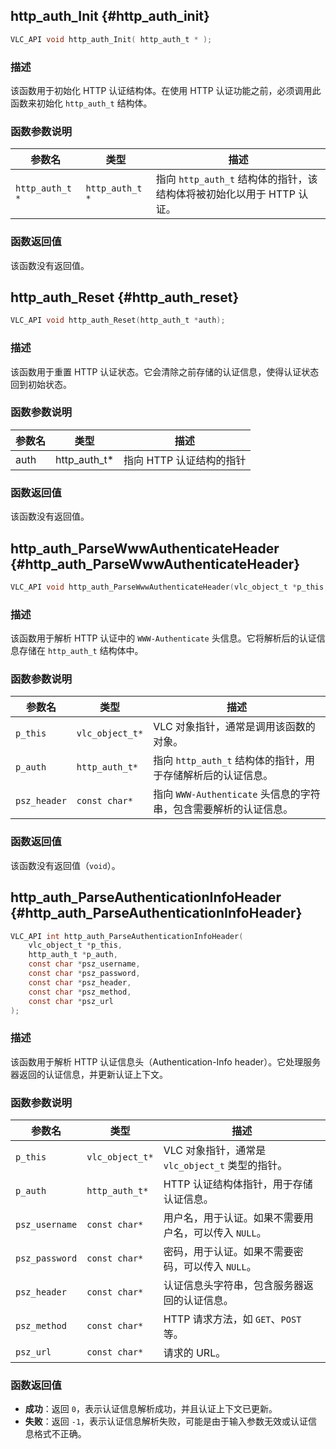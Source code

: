 ## http_auth_Init {#http_auth_init}

```c
VLC_API void http_auth_Init( http_auth_t * );
```

### 描述
该函数用于初始化 HTTP 认证结构体。在使用 HTTP 认证功能之前，必须调用此函数来初始化 `http_auth_t` 结构体。

### 函数参数说明

| 参数名       | 类型          | 描述                                                         |
|--------------|---------------|--------------------------------------------------------------|
| `http_auth_t *` | `http_auth_t *` | 指向 `http_auth_t` 结构体的指针，该结构体将被初始化以用于 HTTP 认证。 |

### 函数返回值
该函数没有返回值。
## http_auth_Reset {#http_auth_reset}

```c
VLC_API void http_auth_Reset(http_auth_t *auth);
```

### 描述
该函数用于重置 HTTP 认证状态。它会清除之前存储的认证信息，使得认证状态回到初始状态。

### 函数参数说明

| 参数名 | 类型        | 描述                     |
|--------|-------------|--------------------------|
| auth   | http_auth_t*| 指向 HTTP 认证结构的指针 |

### 函数返回值
该函数没有返回值。
## http_auth_ParseWwwAuthenticateHeader {#http_auth_ParseWwwAuthenticateHeader}

```c
VLC_API void http_auth_ParseWwwAuthenticateHeader(vlc_object_t *p_this, http_auth_t *p_auth, const char *psz_header);
```

### 描述

该函数用于解析 HTTP 认证中的 `WWW-Authenticate` 头信息。它将解析后的认证信息存储在 `http_auth_t` 结构体中。

### 函数参数说明

| 参数名       | 类型           | 描述                                                                 |
|--------------|----------------|--------------------------------------------------------------------------|
| `p_this`     | `vlc_object_t*`| VLC 对象指针，通常是调用该函数的对象。                                    |
| `p_auth`     | `http_auth_t*` | 指向 `http_auth_t` 结构体的指针，用于存储解析后的认证信息。               |
| `psz_header` | `const char*`  | 指向 `WWW-Authenticate` 头信息的字符串，包含需要解析的认证信息。          |

### 函数返回值

该函数没有返回值（`void`）。
## http_auth_ParseAuthenticationInfoHeader {#http_auth_ParseAuthenticationInfoHeader}

```c
VLC_API int http_auth_ParseAuthenticationInfoHeader(
    vlc_object_t *p_this,
    http_auth_t *p_auth,
    const char *psz_username,
    const char *psz_password,
    const char *psz_header,
    const char *psz_method,
    const char *psz_url
);
```

### 描述
该函数用于解析 HTTP 认证信息头（Authentication-Info header）。它处理服务器返回的认证信息，并更新认证上下文。

### 函数参数说明

| 参数名        | 类型           | 描述                                                                 |
|---------------|----------------|--------------------------------------------------------------------------|
| `p_this`      | `vlc_object_t*`| VLC 对象指针，通常是 `vlc_object_t` 类型的指针。                          |
| `p_auth`      | `http_auth_t*` | HTTP 认证结构体指针，用于存储认证信息。                                  |
| `psz_username`| `const char*`  | 用户名，用于认证。如果不需要用户名，可以传入 `NULL`。                    |
| `psz_password`| `const char*`  | 密码，用于认证。如果不需要密码，可以传入 `NULL`。                        |
| `psz_header`  | `const char*`  | 认证信息头字符串，包含服务器返回的认证信息。                              |
| `psz_method`  | `const char*`  | HTTP 请求方法，如 `GET`、`POST` 等。                                     |
| `psz_url`     | `const char*`  | 请求的 URL。                                                            |

### 函数返回值

- **成功**：返回 `0`，表示认证信息解析成功，并且认证上下文已更新。
- **失败**：返回 `-1`，表示认证信息解析失败，可能是由于输入参数无效或认证信息格式不正确。
